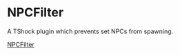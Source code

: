 # NPCFilter
A TShock plugin which prevents set NPCs from spawning.

[NPCFilter](https://tshock.co/xf/index.php?resources/npcfilter.107/)

